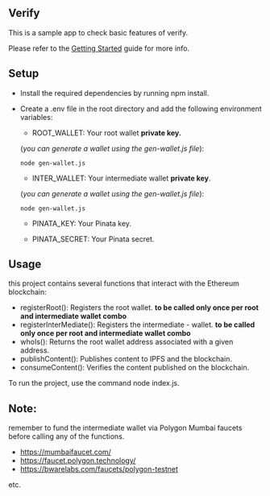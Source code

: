 ## Verify

This is a sample app to check basic features of verify.

Please refer to the [Getting Started](https://docs.verifymedia.com) guide for more info.

## Setup

- Install the required dependencies by running npm install.
- Create a .env file in the root directory and add the following environment variables:
  - ROOT_WALLET: Your root wallet <b>private key. </b>

  (<i>you can generate a wallet using the gen-wallet.js file</i>):

    ```node gen-wallet.js```  
  - INTER_WALLET: Your intermediate wallet <b>private key</b>.
  
  (<i>you can generate a wallet using the gen-wallet.js file</i>):

    ```node gen-wallet.js```  
  - PINATA_KEY: Your Pinata key.

  - PINATA_SECRET: Your Pinata secret.

## Usage

this project contains several functions that interact with the Ethereum blockchain:

- registerRoot(): Registers the root wallet. <b>to be called only once per root and intermediate wallet combo</b>
- registerInterMediate(): Registers the intermediate - wallet. <b>to be called only once per root and intermediate wallet combo</b>
- whoIs(): Returns the root wallet address associated with a given address.
- publishContent(): Publishes content to IPFS and the blockchain.
- consumeContent(): Verifies the content published on the blockchain.

To run the project, use the command node index.js.

## Note:

remember to fund the intermediate wallet via Polygon Mumbai faucets before calling any of the functions.

- https://mumbaifaucet.com/
- https://faucet.polygon.technology/
- https://bwarelabs.com/faucets/polygon-testnet

etc.

